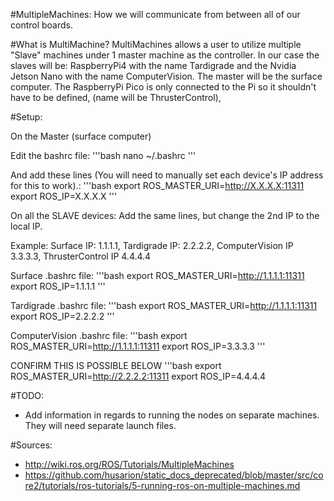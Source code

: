 #MultipleMachines: How we will communicate from between all of our control boards.

#What is MultiMachine?
MultiMachines allows a user to utilize multiple "Slave" machines under 1 master machine as the controller. In our case the slaves will be: RaspberryPi4 with the name Tardigrade and the Nvidia Jetson Nano with the name ComputerVision. The master will be the surface computer. The RaspberryPi Pico is only connected to the Pi so it shouldn't have to be defined, (name will be ThrusterControl), 

#Setup: 

On the Master (surface computer)

Edit the bashrc file:
'''bash
nano ~/.bashrc
'''

And add these lines (You will need to manually set each device's IP address for this to work).:
'''bash
export ROS_MASTER_URI=http://X.X.X.X:11311
export ROS_IP=X.X.X.X
'''

On all the SLAVE devices:
Add the same lines, but change the 2nd IP to the local IP.

Example:
Surface IP: 1.1.1.1, Tardigrade IP: 2.2.2.2, ComputerVision IP 3.3.3.3, ThrusterControl IP 4.4.4.4

Surface .bashrc file:
'''bash
export ROS_MASTER_URI=http://1.1.1.1:11311
export ROS_IP=1.1.1.1
'''

Tardigrade .bashrc file:
'''bash
export ROS_MASTER_URI=http://1.1.1.1:11311
export ROS_IP=2.2.2.2
'''

ComputerVision .bashrc file:
'''bash
export ROS_MASTER_URI=http://1.1.1.1:11311
export ROS_IP=3.3.3.3
'''

CONFIRM THIS IS POSSIBLE BELOW
'''bash
export ROS_MASTER_URI=http://2.2.2.2:11311
export ROS_IP=4.4.4.4

#TODO:
- Add information in regards to running the nodes on separate machines. They will need separate launch files. 

#Sources: 
- http://wiki.ros.org/ROS/Tutorials/MultipleMachines
- https://github.com/husarion/static_docs_deprecated/blob/master/src/core2/tutorials/ros-tutorials/5-running-ros-on-multiple-machines.md